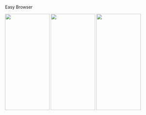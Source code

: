 Easy Browser

<img src="https://user-images.githubusercontent.com/83502600/173099341-a5e83cbb-1885-47a5-98de-9ab41791dec7.png" width="146" height="316">
<img src="https://user-images.githubusercontent.com/83502600/173099333-b6afc8c5-79a7-4c5d-b1f8-d598063b3d51.png" width="146" height="316"> 
<img src="https://user-images.githubusercontent.com/83502600/173099314-4894742e-6c60-46e8-b459-b23935e140cc.png" width="146" height="316"> 


